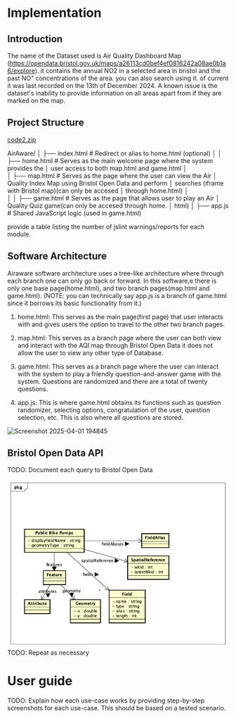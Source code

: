 # Implementation 

## Introduction
The name of the Dataset used is Air Quality Dashboard Map (https://opendata.bristol.gov.uk/maps/a26113cd0bef4ef0816242a08ae0b1a6/explore). it contains the annual NO2 in a selected area in bristol and the past NO" concentrations of the area. you can also search using it. of current it was last recorded on the 13th of December 2024. A known issue is the dataset's inability to provide information on all areas apart from if they are marked on the map. 

## Project Structure

[code2.zip](https://github.com/user-attachments/files/19555983/code2.zip)

AirAware/
│
├── index.html            # Redirect or alias to home.html (optional)
│
│
├── home.html             # Serves as the main welcome page where the system provides the
│                           user access to both map.html and game.html
│                           
│
├── map.html              # Serves as the page where the user can view the Air 
│                           Quality Index Map using Bristol Open Data and perform
│                           searches (iframe with Bristol map)(can only be accesed
│                           through home.html)
│                           
│
│
├── game.html             # Serves as the page that allows user to play an Air
│                           Quality Quiz game(can only be accesed through home.
│                           html)
│
├── app.js                # Shared JavaScript logic (used in game.html)

provide a table listing the number of jslint warnings/reports for each module.

## Software Architecture
Airaware software architecture uses a tree-like architecture where through each branch one can only go back or forward. In this software,e there is only one base page(home.html), and two branch pages(map.html and game.html). (NOTE: you can technically say app.js is a branch of game.html since it borrows its basic functionality from it.)

1. home.html: This serves as the main page(first page) that user interacts with 
    and gives users the option to travel to the other two branch pages.

2. map.html: This serves as a branch page where the user can both view and 
    interact with the AQI map through Bristol Open Data it does not allow the user to view any other type of Database.

3. game.html: This serves as a branch page where the user can interact with the
     system to play a friendly question-and-answer game with the system. Questions are randomized and there are a total of twenty questions.

4. app.js: This is where game.html obtains its functions such as question 
    randomizer, selecting options, congratulation of the user, question selection, etc. This is also where all questions are stored.


![Screenshot 2025-04-01 194845](https://github.com/user-attachments/assets/dec9c0c4-67db-44fc-8623-d8c59d343c05)


## Bristol Open Data API
TODO: Document each query to Bristol Open Data

![UML Class diagrams representing JSON query results](images/class1.png)
TODO: Repeat as necessary

# User guide
TODO: Explain how each use-case works by providing step-by-step screenshots for each use-case. This should be based on a tested scenario.




